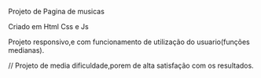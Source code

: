 Projeto de Pagina de musicas

Criado em Html Css e Js 

Projeto responsivo,e com funcionamento de utilização do usuario(funções medianas).

// Projeto de media dificuldade,porem de alta satisfação com os resultados. 
